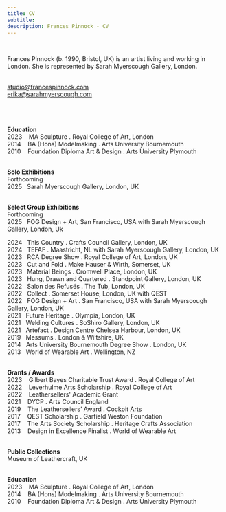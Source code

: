 ```yaml
---
title: CV
subtitle: 
description: Frances Pinnock - CV
---
```


<br />  

Frances Pinnock (b. 1990, Bristol, UK) is an artist living and working in London. She is represented by Sarah Myerscough Gallery, London.  
<br />  

studio@francespinnock.com  
erika@sarahmyerscough.com  
<br />  
<br />  

**Education**  
2023&nbsp;&nbsp;&nbsp; MA Sculpture . Royal College of Art, London  
2014&nbsp;&nbsp;&nbsp; BA (Hons) Modelmaking . Arts University Bournemouth  
2010&nbsp;&nbsp;&nbsp; Foundation Diploma Art & Design . Arts University Plymouth  
<br />  

**Solo Exhibitions**  
Forthcoming  
2025&nbsp;&nbsp;&nbsp;Sarah Myerscough Gallery, London, UK  
<br />  

**Select Group Exhibitions**  
Forthcoming  
2025&nbsp;&nbsp;&nbsp;FOG Design + Art, San Francisco, USA with Sarah Myerscough Gallery, London, Uk  

2024&nbsp;&nbsp;&nbsp;This Country . Crafts Council Gallery, London, UK      
2024&nbsp;&nbsp;&nbsp;TEFAF . Maastricht, NL with Sarah Myerscough Gallery, London, UK  
2023&nbsp;&nbsp;&nbsp;RCA Degree Show . Royal College of Art, London, UK  
2023&nbsp;&nbsp;&nbsp;Cut and Fold . Make Hauser & Wirth, Somerset, UK  
2023&nbsp;&nbsp;&nbsp;Material Beings . Cromwell Place, London, UK  
2023&nbsp;&nbsp;&nbsp;Hung, Drawn and Quartered . Standpoint Gallery, London, UK  
2022&nbsp;&nbsp;&nbsp;Salon des Refusés . The Tub, London, UK  
2022&nbsp;&nbsp;&nbsp;Collect . Somerset House, London, UK with QEST      
2022&nbsp;&nbsp;&nbsp;FOG Design + Art . San Francisco, USA with Sarah Myerscough Gallery, London, UK  
2021&nbsp;&nbsp;&nbsp;Future Heritage . Olympia, London, UK  
2021&nbsp;&nbsp;&nbsp;Welding Cultures . SoShiro Gallery, London, UK  
2021&nbsp;&nbsp;&nbsp;Artefact . Design Centre Chelsea Harbour, London, UK  
2019&nbsp;&nbsp;&nbsp;Messums . London & Wiltshire, UK  
2014&nbsp;&nbsp;&nbsp;Arts University Bournemouth Degree Show . London, UK  
2013&nbsp;&nbsp;&nbsp;World of Wearable Art . Wellington, NZ  
<br />  

**Grants / Awards**  
2023&nbsp;&nbsp;&nbsp; Gilbert Bayes Charitable Trust Award . Royal College of Art  
2022&nbsp;&nbsp;&nbsp; Leverhulme Arts Scholarship . Royal College of Art   
2022&nbsp;&nbsp;&nbsp; Leathersellers' Academic Grant     
2021&nbsp;&nbsp;&nbsp; DYCP . Arts Council England  
2019&nbsp;&nbsp;&nbsp; The Leathersellers’ Award . Cockpit Arts  
2017&nbsp;&nbsp;&nbsp; QEST Scholarship . Garfield Weston Foundation  
2017&nbsp;&nbsp;&nbsp; The Arts Society Scholarship . Heritage Crafts Association  
2013&nbsp;&nbsp;&nbsp; Design in Excellence Finalist . World of Wearable Art  
<br />  

**Public Collections**  
Museum of Leathercraft, UK  
<br />  

**Education**  
2023&nbsp;&nbsp;&nbsp; MA Sculpture . Royal College of Art, London  
2014&nbsp;&nbsp;&nbsp; BA (Hons) Modelmaking . Arts University Bournemouth  
2010&nbsp;&nbsp;&nbsp; Foundation Diploma Art & Design . Arts University Plymouth
  
<br />

  










 











